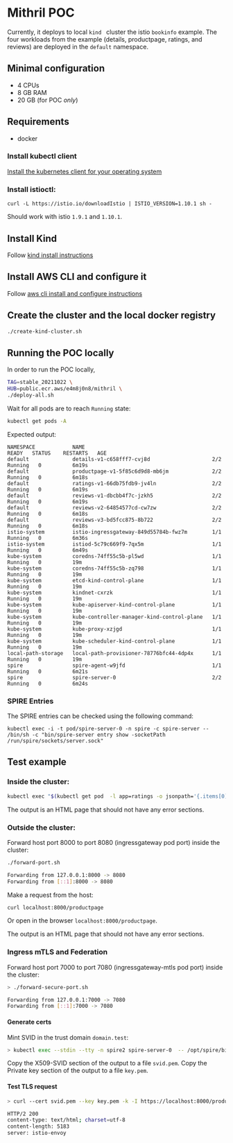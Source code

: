 # Mithril POC

Currently, it deploys to local `kind ` cluster the istio `bookinfo` example. The four workloads from the example (details, productpage, ratings, and reviews) are deployed in the `default` namespace.

## Minimal configuration

- 4 CPUs
- 8 GB RAM
- 20 GB (for POC *only*)

## Requirements

- docker

### Install kubectl client

[Install the kubernetes client for your operating system](https://kubernetes.io/docs/tasks/tools/#kubectl)

### Install istioctl:

```
curl -L https://istio.io/downloadIstio | ISTIO_VERSION=1.10.1 sh -
```

Should work with istio `1.9.1` and `1.10.1`.

## Install Kind 

Follow [kind install instructions](https://kind.sigs.k8s.io/docs/user/quick-start/#installation)


## Install AWS CLI and configure it 

Follow [aws cli install and configure instructions](https://aws.amazon.com/cli/?nc1=h_ls)

## Create the cluster and the local docker registry

```bash
./create-kind-cluster.sh
```

## Running the POC locally
In order to run the POC locally,

```bash
TAG=stable_20211022 \
HUB=public.ecr.aws/e4m8j0n8/mithril \
./deploy-all.sh
```

Wait for all pods are to reach `Running` state:

```bash
kubectl get pods -A
```

Expected output: 

```
NAMESPACE            NAME                                         READY   STATUS    RESTARTS   AGE
default              details-v1-c658fff7-cvj8d                    2/2     Running   0          6m19s
default              productpage-v1-5f85c6d9d8-mb6jm              2/2     Running   0          6m18s
default              ratings-v1-66db75fdb9-jv4ln                  2/2     Running   0          6m19s
default              reviews-v1-dbcbb4f7c-jzkh5                   2/2     Running   0          6m19s
default              reviews-v2-64854577cd-cw7zw                  2/2     Running   0          6m18s
default              reviews-v3-bd5fcc875-8b722                   2/2     Running   0          6m18s
istio-system         istio-ingressgateway-849d55784b-fwz7m        1/1     Running   0          6m36s
istio-system         istiod-5c79c669f9-7qx5m                      1/1     Running   0          6m49s
kube-system          coredns-74ff55c5b-pl5wd                      1/1     Running   0          19m
kube-system          coredns-74ff55c5b-zq798                      1/1     Running   0          19m
kube-system          etcd-kind-control-plane                      1/1     Running   0          19m
kube-system          kindnet-cxrzk                                1/1     Running   0          19m
kube-system          kube-apiserver-kind-control-plane            1/1     Running   0          19m
kube-system          kube-controller-manager-kind-control-plane   1/1     Running   0          19m
kube-system          kube-proxy-xzjgd                             1/1     Running   0          19m
kube-system          kube-scheduler-kind-control-plane            1/1     Running   0          19m
local-path-storage   local-path-provisioner-78776bfc44-4dp4x      1/1     Running   0          19m
spire                spire-agent-w9jfd                            1/1     Running   0          6m21s
spire                spire-server-0                               2/2     Running   0          6m24s
```

### SPIRE Entries
The SPIRE entries can be checked using the following command:

```
kubectl exec -i -t pod/spire-server-0 -n spire -c spire-server -- /bin/sh -c "bin/spire-server entry show -socketPath /run/spire/sockets/server.sock"
```

## Test example 

### Inside the cluster:

```bash
kubectl exec "$(kubectl get pod  -l app=ratings -o jsonpath='{.items[0].metadata.name}')" -c ratings  -- curl -sS productpage:9080/productpage
```

The output is an HTML page that should not have any error sections. 

### Outside the cluster:

Forward host port 8000 to port 8080 (ingressgateway pod port) inside the cluster:

```bash
./forward-port.sh

Forwarding from 127.0.0.1:8000 -> 8080
Forwarding from [::1]:8000 -> 8080
```

Make a request from the host:

```bash
curl localhost:8000/productpage
```

Or open in the browser `localhost:8000/productpage`.

The output is an HTML page that should not have any error sections.

### Ingress mTLS and Federation

Forward host port 7000 to port 7080 (ingressgateway-mtls pod port) inside the cluster:

```bash
> ./forward-secure-port.sh

Forwarding from 127.0.0.1:7000 -> 7080
Forwarding from [::1]:7000 -> 7080
```

#### Generate certs

Mint SVID in the trust domain `domain.test`:

```bash
> kubectl exec --stdin --tty -n spire2 spire-server-0  -- /opt/spire/bin/spire-server x509 mint -spiffeID spiffe://domain.test/myservice -socketPath /run/spire/sockets/server.sock
```

Copy the X509-SVID section of the output to a file `svid.pem`.
Copy the Private key section of the output to a file `key.pem`.

#### Test TLS request

```bash
> curl --cert svid.pem --key key.pem -k -I https://localhost:8000/productpage

HTTP/2 200 
content-type: text/html; charset=utf-8
content-length: 5183
server: istio-envoy
```